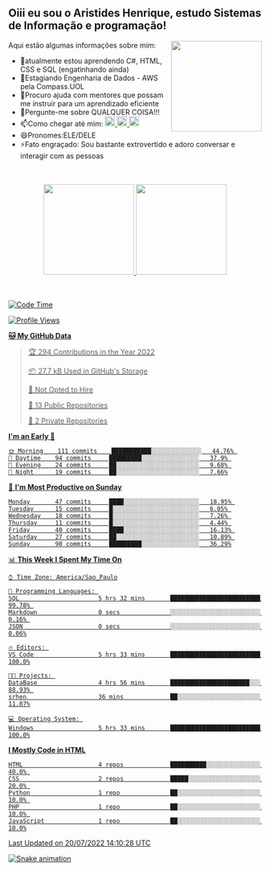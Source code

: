 ## Oiii eu sou o Aristides Henrique, estudo Sistemas de Informação e programação!

<div >
Aqui estão algumas informações sobre mim:<img align="right" height="180em" src="https://user-images.githubusercontent.com/97318481/177042589-45d62122-82a9-4a32-b3a7-87b322825b2f.png">
</div>

- 🌱atualmente estou aprendendo C#, HTML, CSS e SQL (engatinhando ainda)
- 👯Estagiando Engenharia de Dados - AWS pela Compass.UOL
- 🤔Procuro ajuda com mentores que possam me instruir para um aprendizado eficiente
- 💬Pergunte-me sobre QUALQUER COISA!!!
- 📫Como chegar até mim:
  <a href="https://www.instagram.com/aryhenry/" target="_blank">
  <img src="https://img.shields.io/badge/-Instagram-%23E4405F?style=for-the-badge&logo=instagram&logoColor=black" height="20px">
  </a>
  <a href="https://www.linkedin.com/in/aristides-henrique/" target="_blank">
  <img src="https://img.shields.io/badge/-LinkedIn-%230077B5?style=for-the-badge&logo=linkedin&logoColor=black" height="20px">
  </a> 
  <a href="mailto:arihenriqueuna@gmail.com">
  <img src="https://img.shields.io/badge/-Gmail-%23333?style=for-the-badge&logo=gmail&logoColor=white" height="20px">
  </a>
- 😄Pronomes:ELE/DELE
- ⚡Fato engraçado: Sou bastante extrovertido e adoro conversar e interagir com as pessoas
<br/>
<br/>
<div align="center">
  <a href="https://github.com/arihenrique">
  <img height="180em" src="https://github-readme-stats.vercel.app/api?username=arihenrique&show_icons=true&theme=dracula&include_all_commits=true&count_private=true"/>
  <img height="180em" src="https://github-readme-stats.vercel.app/api/top-langs/?username=arihenrique&layout=compact&langs_count=7&theme=dracula"/>
</div><br/><br/>

<!--START_SECTION:waka-->
![Code Time](http://img.shields.io/badge/Code%20Time-18%20hrs%2038%20mins-blue)

![Profile Views](http://img.shields.io/badge/Profile%20Views-12-blue)

**🐱 My GitHub Data** 

> 🏆 294 Contributions in the Year 2022
 > 
> 📦 27.7 kB Used in GitHub's Storage 
 > 
> 🚫 Not Opted to Hire
 > 
> 📜 13 Public Repositories 
 > 
> 🔑 2 Private Repositories  
 > 
**I'm an Early 🐤** 

```text
🌞 Morning    111 commits    ███████████░░░░░░░░░░░░░░   44.76% 
🌆 Daytime    94 commits     █████████░░░░░░░░░░░░░░░░   37.9% 
🌃 Evening    24 commits     ██░░░░░░░░░░░░░░░░░░░░░░░   9.68% 
🌙 Night      19 commits     ██░░░░░░░░░░░░░░░░░░░░░░░   7.66%

```
📅 **I'm Most Productive on Sunday** 

```text
Monday       47 commits     ████░░░░░░░░░░░░░░░░░░░░░   18.95% 
Tuesday      15 commits     █░░░░░░░░░░░░░░░░░░░░░░░░   6.05% 
Wednesday    18 commits     █░░░░░░░░░░░░░░░░░░░░░░░░   7.26% 
Thursday     11 commits     █░░░░░░░░░░░░░░░░░░░░░░░░   4.44% 
Friday       40 commits     ████░░░░░░░░░░░░░░░░░░░░░   16.13% 
Saturday     27 commits     ██░░░░░░░░░░░░░░░░░░░░░░░   10.89% 
Sunday       90 commits     █████████░░░░░░░░░░░░░░░░   36.29%

```


📊 **This Week I Spent My Time On** 

```text
⌚︎ Time Zone: America/Sao_Paulo

💬 Programming Languages: 
SQL                      5 hrs 32 mins       █████████████████████████   99.78% 
Markdown                 0 secs              ░░░░░░░░░░░░░░░░░░░░░░░░░   0.16% 
JSON                     0 secs              ░░░░░░░░░░░░░░░░░░░░░░░░░   0.06%

🔥 Editors: 
VS Code                  5 hrs 33 mins       █████████████████████████   100.0%

🐱‍💻 Projects: 
DataBase                 4 hrs 56 mins       ██████████████████████░░░   88.93% 
srhen                    36 mins             ██░░░░░░░░░░░░░░░░░░░░░░░   11.07%

💻 Operating System: 
Windows                  5 hrs 33 mins       █████████████████████████   100.0%

```

**I Mostly Code in HTML** 

```text
HTML                     4 repos             ██████████░░░░░░░░░░░░░░░   40.0% 
CSS                      2 repos             █████░░░░░░░░░░░░░░░░░░░░   20.0% 
Python                   1 repo              ██░░░░░░░░░░░░░░░░░░░░░░░   10.0% 
PHP                      1 repo              ██░░░░░░░░░░░░░░░░░░░░░░░   10.0% 
JavaScript               1 repo              ██░░░░░░░░░░░░░░░░░░░░░░░   10.0%

```



 Last Updated on 20/07/2022 14:10:28 UTC
<!--END_SECTION:waka-->

![Snake animation](https://github.com/arihenrique/arihenrique/blob/output/github-contribution-grid-snake.svg)
